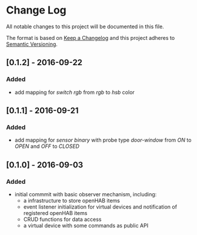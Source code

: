 # Change Log
All notable changes to this project will be documented in this file.

The format is based on [Keep a Changelog](http://keepachangelog.com/)
and this project adheres to [Semantic Versioning](http://semver.org/).

## [0.1.2] - 2016-09-22
### Added
- add mapping for *switch rgb* from *rgb* to *hsb* color

## [0.1.1] - 2016-09-21
### Added
- add mapping for *sensor binary* with probe type *door-window* from *ON* to *OPEN* and *OFF* to *CLOSED*

## [0.1.0] - 2016-09-03
### Added
- initial commmit with basic observer mechanism, including:
    - a infrastructure to store openHAB items
    - event listener initialization for virtual devices and notification of registered openHAB items
    - CRUD functions for data access
    - a virtual device with some commands as public API
